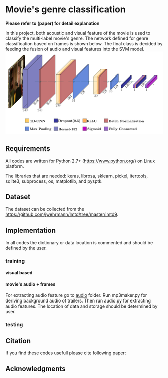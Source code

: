 # Movie's genre classification

**Please refer to (paper) for detail explanation**

In this project, both acoustic and visual feature of the movie is used to classify the multi-label movie's genre. The network defined for genre classification based on frames is shown below. The final class is decided by feeding the fusion of audio and visual features into the SVM model.  
![Image of network](https://github.com/Tinbeh97/MovieGenre/blob/master/conv.png)

## Requirements

All codes are written for Python 2.7+ (https://www.python.org/) on Linux platform. 

The libraries that are needed: keras, librosa, sklearn, pickel, itertools, sqlite3, subprocess, os, matplotlib, and pysptk.

## Dataset

The dataset can be collected from the https://github.com/jwehrmann/lmtd/tree/master/lmtd9.

## Implementation

In all codes the dictionary or data location is commented and should be defined by the user.  

### training

#### visual based

#### movie's audio + frames

For extracting audio feature go to [audio](./training/audio) folder. Run mp3maker.py for deriving background audio of trailers. Then run audio.py for extracting audio features. The location of data and storage should be determined by user. 



### testing


## Citation

If you find these codes usefull please cite following paper:



## Acknowledgments

